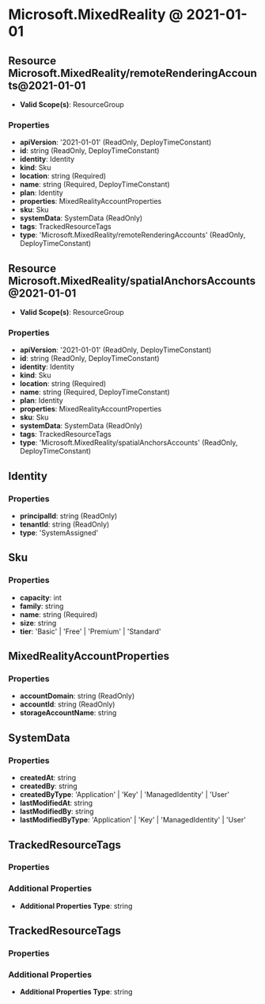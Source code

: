 # Microsoft.MixedReality @ 2021-01-01

## Resource Microsoft.MixedReality/remoteRenderingAccounts@2021-01-01
* **Valid Scope(s)**: ResourceGroup
### Properties
* **apiVersion**: '2021-01-01' (ReadOnly, DeployTimeConstant)
* **id**: string (ReadOnly, DeployTimeConstant)
* **identity**: Identity
* **kind**: Sku
* **location**: string (Required)
* **name**: string (Required, DeployTimeConstant)
* **plan**: Identity
* **properties**: MixedRealityAccountProperties
* **sku**: Sku
* **systemData**: SystemData (ReadOnly)
* **tags**: TrackedResourceTags
* **type**: 'Microsoft.MixedReality/remoteRenderingAccounts' (ReadOnly, DeployTimeConstant)

## Resource Microsoft.MixedReality/spatialAnchorsAccounts@2021-01-01
* **Valid Scope(s)**: ResourceGroup
### Properties
* **apiVersion**: '2021-01-01' (ReadOnly, DeployTimeConstant)
* **id**: string (ReadOnly, DeployTimeConstant)
* **identity**: Identity
* **kind**: Sku
* **location**: string (Required)
* **name**: string (Required, DeployTimeConstant)
* **plan**: Identity
* **properties**: MixedRealityAccountProperties
* **sku**: Sku
* **systemData**: SystemData (ReadOnly)
* **tags**: TrackedResourceTags
* **type**: 'Microsoft.MixedReality/spatialAnchorsAccounts' (ReadOnly, DeployTimeConstant)

## Identity
### Properties
* **principalId**: string (ReadOnly)
* **tenantId**: string (ReadOnly)
* **type**: 'SystemAssigned'

## Sku
### Properties
* **capacity**: int
* **family**: string
* **name**: string (Required)
* **size**: string
* **tier**: 'Basic' | 'Free' | 'Premium' | 'Standard'

## MixedRealityAccountProperties
### Properties
* **accountDomain**: string (ReadOnly)
* **accountId**: string (ReadOnly)
* **storageAccountName**: string

## SystemData
### Properties
* **createdAt**: string
* **createdBy**: string
* **createdByType**: 'Application' | 'Key' | 'ManagedIdentity' | 'User'
* **lastModifiedAt**: string
* **lastModifiedBy**: string
* **lastModifiedByType**: 'Application' | 'Key' | 'ManagedIdentity' | 'User'

## TrackedResourceTags
### Properties
### Additional Properties
* **Additional Properties Type**: string

## TrackedResourceTags
### Properties
### Additional Properties
* **Additional Properties Type**: string

